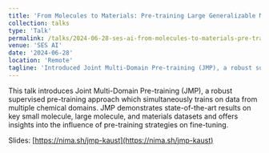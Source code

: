 ```yaml
---
title: 'From Molecules to Materials: Pre-training Large Generalizable Models for Atomic Property Prediction'
collection: talks
type: 'Talk'
permalink: /talks/2024-06-28-ses-ai-from-molecules-to-materials-pre-training-large-generalizable-models-for-atomic-property-prediction.md
venue: 'SES AI'
date: '2024-06-28'
location: 'Remote'
tagline: 'Introduced Joint Multi-Domain Pre-training (JMP), a robust supervised pre-training approach which demonstrates state-of-the-art results on key small molecule, large molecule, and materials datasets.'
---
```


This talk introduces Joint Multi-Domain Pre-training (JMP), a robust supervised pre-training approach which simultaneously trains on data from multiple chemical domains. JMP demonstrates state-of-the-art results on key small molecule, large molecule, and materials datasets and offers insights into the influence of pre-training strategies on fine-tuning.

Slides: [https://nima.sh/jmp-kaust](https://nima.sh/jmp-kaust)
